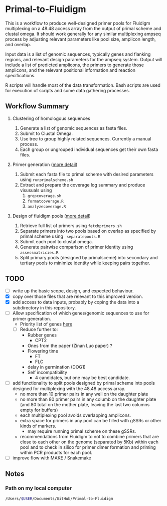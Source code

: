 # Primal-to-Fluidigm

This is a workflow to produce well-designed primer pools for Fluidigm multiplexing on a 48.48 access array from the output of primal scheme and clustal omega. It should work generally for any similar multiplexing ampseq process by adjusting relevant parameters like pool size, amplicon length, and overlap.

Input data is a list of genomic sequences, typically genes and flanking regions, and relevant design parameters for the ampseq system. Output will include a list of predicted amplicons, the primers to generate those amplicons, and the relevant positional information and reaction specifications.

R scripts will handle most of the data transformation. Bash scripts are used for execution of scripts and some data gathering processes. 



## Workflow Summary

1. Clustering of homologous sequences

   1. Generate a list of genomic sequences as fasta files.
   2. Submit to Clustal Omega. 
   3. Use tree to group highly related sequences. Currently a manual process.
   4. Each group or ungrouped individual sequences get their own fasta files.

2. Primer generation ([more detail](primalscheme/README.md))

   1. Submit each fasta file to primal scheme with desired parameters using `runprimalscheme.sh`
   2. Extract and prepare the coverage log summary and produce visusuals using
      1. `grepcoverage.sh`
      2. `formatcoverage.R`
      3. `analyzecoverage.R`

3. Design of fluidigm pools ([more detail](fluidigm_pool_design/README.md))

   1. Retrieve full list of primers using `fetchprimers.sh`
   2. Separate primers into two pools based on overlap as specified by primal scheme using ` separatepools.R`
   3. Submit each pool to clustal omega.
   4. Generate pairwise comparison of primer identity using `assessmatricies.R`
   5. Split primary pools (designed by primalsceme) into secondary and tertiary pools to minimize identity while keeping pairs together.

   

## TODO

- [ ] write up the basic scope, design, and expected behaviour.
- [x] copy over those files that are relevant to this improved version.
- [x] add access to data inputs, probably by coping the data into a subdirectory in this repository.
- [ ] Allow specification of which genes/genomic sequences to use for primer generation.
  - Priority list of genes [here](gene_clustering/reduced_genes_list_27nov2020.xlsx)
  - [ ] Reduce further to:
    - Rubber genes
      - CPT2
    - Ones from the paper (Zinan Luo paper) ?
    - Flowering time
      - FT
      - FLC
    - delay in germination (DOG1)
    - Self incompatibility
      - 4 candidates, but one may be best candidate.
- [ ] add functionality to split pools designed by primal scheme into pools designed for multiplexing with the 48.48 access array.
  - no more than 10 primer pairs in any well on the daughter plate
  - no more than 80 primer pairs in any columb on the daughter plate (and 80 total on the mother plate, leaving the last two columns empty for buffers)
  - each multiplexing pool avoids overlapping amplicons.
  - extra space for primers in any pool can be filled with gSSRs or other kinds of markers.
    - may require running primal scheme on these gSSRs.
  - recommendations from Fluidigm to not to combine primers that are close to each other on the genome (separated by 5Kb) within each pool and to check in silico for primer dimer formation and priming within PCR products for each pool.
- [ ] improve flow with MAKE / Snakemake

## Notes

### Path on my local computer

```bash
/Users/$USER/Documents/GitHub/Primal-to-Fluidigm
```

